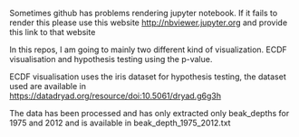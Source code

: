 Sometimes github has problems rendering jupyter notebook. If it fails to render 
this please use this website http://nbviewer.jupyter.org and provide this link to that website


In this repos, 
I am going to mainly two different kind of visualization.
ECDF visualisation 
and hypothesis testing using the p-value. 

ECDF visualisation uses the iris dataset
for hypothesis testing, the dataset used are available in 
https://datadryad.org/resource/doi:10.5061/dryad.g6g3h

The data has been processed and has only extracted only beak_depths
for 1975 and 2012 and is available in beak_depth_1975_2012.txt

